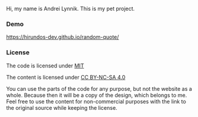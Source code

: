 
Hi, my name is Andrei Lynnik. This is my pet project. 



### Demo

https://hirundos-dev.github.io/random-quote/

### License

The code is licensed under [MIT](LICENSE)

The content is licensed under [CC BY-NC-SA 4.0](CC)

You can use the parts of the code for any purpose, but not the website as a whole. Because then it will be a copy of the design, which belongs to me. Feel free to use the content for non-commercial purposes with the link to the original source while keeping the license.
